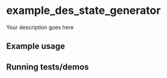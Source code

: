 # example_des_state_generator

Your description goes here

## Example usage

## Running tests/demos
    